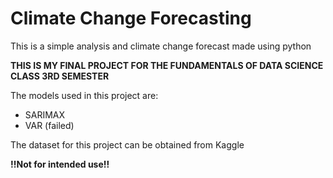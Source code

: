 # Climate Change Forecasting
This is a simple analysis and climate change forecast made using python

**THIS IS MY FINAL PROJECT FOR THE FUNDAMENTALS OF DATA SCIENCE CLASS 3RD SEMESTER**


The models used in this project are:
- SARIMAX
- VAR (failed)

The dataset for this project can be obtained from Kaggle


**!!Not for intended use!!**
